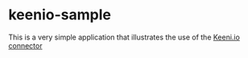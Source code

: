 # keenio-sample

This is a very simple application that illustrates the use of the [Keeni.io connector](https://github.com/scriptrdotio/keenio)
